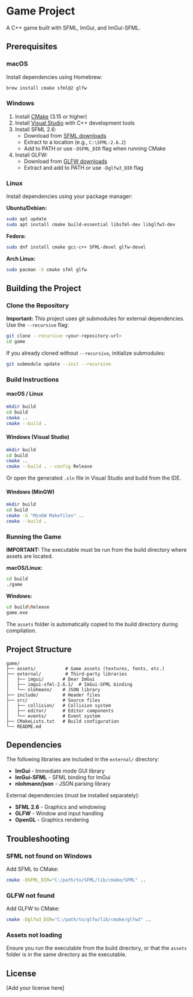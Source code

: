 # Game Project

A C++ game built with SFML, ImGui, and ImGui-SFML.

## Prerequisites

### macOS

Install dependencies using Homebrew:
```bash
brew install cmake sfml@2 glfw
```

### Windows

1. Install [CMake](https://cmake.org/download/) (3.15 or higher)
2. Install [Visual Studio](https://visualstudio.microsoft.com/) with C++ development tools
3. Install SFML 2.6:
   - Download from [SFML downloads](https://www.sfml-dev.org/download/sfml/2.6.2/)
   - Extract to a location (e.g., `C:\SFML-2.6.2`)
   - Add to PATH or use `-DSFML_DIR` flag when running CMake
4. Install GLFW:
   - Download from [GLFW downloads](https://www.glfw.org/download.html)
   - Extract and add to PATH or use `-Dglfw3_DIR` flag

### Linux

Install dependencies using your package manager:

**Ubuntu/Debian:**
```bash
sudo apt update
sudo apt install cmake build-essential libsfml-dev libglfw3-dev
```

**Fedora:**
```bash
sudo dnf install cmake gcc-c++ SFML-devel glfw-devel
```

**Arch Linux:**
```bash
sudo pacman -S cmake sfml glfw
```

## Building the Project

### Clone the Repository

**Important:** This project uses git submodules for external dependencies. Use the `--recursive` flag:

```bash
git clone --recursive <your-repository-url>
cd game
```

If you already cloned without `--recursive`, initialize submodules:

```bash
git submodule update --init --recursive
```

### Build Instructions

#### macOS / Linux

```bash
mkdir build
cd build
cmake ..
cmake --build .
```

#### Windows (Visual Studio)

```bash
mkdir build
cd build
cmake ..
cmake --build . --config Release
```

Or open the generated `.sln` file in Visual Studio and build from the IDE.

#### Windows (MinGW)

```bash
mkdir build
cd build
cmake -G "MinGW Makefiles" ..
cmake --build .
```

### Running the Game

**IMPORTANT:** The executable must be run from the build directory where assets are located.

**macOS/Linux:**
```bash
cd build
./game
```

**Windows:**
```bash
cd build\Release
game.exe
```

The `assets` folder is automatically copied to the build directory during compilation.

## Project Structure

```
game/
├── assets/           # Game assets (textures, fonts, etc.)
├── external/         # Third-party libraries
│   ├── imgui/       # Dear ImGui
│   ├── imgui-sfml-2.6.1/  # ImGui-SFML binding
│   └── nlohmann/    # JSON library
├── include/         # Header files
├── src/             # Source files
│   ├── collision/   # Collision system
│   ├── editor/      # Editor components
│   └── events/      # Event system
├── CMakeLists.txt   # Build configuration
└── README.md
```

## Dependencies

The following libraries are included in the `external/` directory:
- **ImGui** - Immediate mode GUI library
- **ImGui-SFML** - SFML binding for ImGui
- **nlohmann/json** - JSON parsing library

External dependencies (must be installed separately):
- **SFML 2.6** - Graphics and windowing
- **GLFW** - Window and input handling
- **OpenGL** - Graphics rendering

## Troubleshooting

### SFML not found on Windows
Add SFML to CMake:
```bash
cmake -DSFML_DIR="C:/path/to/SFML/lib/cmake/SFML" ..
```

### GLFW not found
Add GLFW to CMake:
```bash
cmake -Dglfw3_DIR="C:/path/to/glfw/lib/cmake/glfw3" ..
```

### Assets not loading
Ensure you run the executable from the build directory, or that the `assets` folder is in the same directory as the executable.

## License

[Add your license here]
